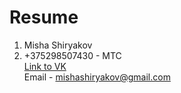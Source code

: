 # Resume

1. Misha Shiryakov
2. +375298507430 - МТС  
[Link to VK](https://vk.com/mishaptfb)  
Email - mishashiryakov@gmail.com
